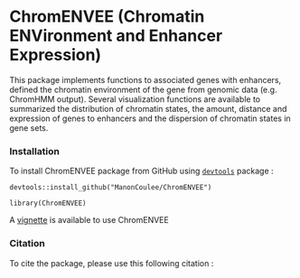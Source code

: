 # ChromENVEE (Chromatin ENVironment and Enhancer Expression)

This package implements functions to associated genes with enhancers, defined the chromatin environment of the gene from genomic data (e.g. ChromHMM output). Several visualization functions are available to summarized the distribution of chromatin states, the amount, distance and expression of genes to enhancers and the dispersion of chromatin states in gene sets.


### Installation

To install ChromENVEE package from GitHub using [`devtools`](https://cran.r-project.org/web/packages/devtools/index.html) package :

```
devtools::install_github("ManonCoulee/ChromENVEE")
```
```
library(ChromENVEE)
```

A [vignette](https://github.com/ManonCoulee/ChromENVEE/blob/master/doc/ChromENVEE.pdf) is available to use ChromENVEE

### Citation

To cite the package, please use this following citation :
